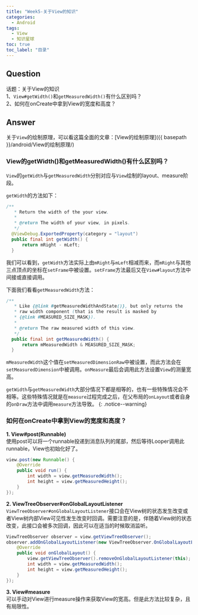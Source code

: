 ```yaml
---
title: "Week5-关于View的知识"
categories:
  - Android
tags:
  - View
  - 知识星球
toc: true
toc_label: "目录"
---
```


## Question
话题：关于View的知识  
1、`View#getWidth()`和`getMeasuredWidth()`有什么区别吗？  
2、如何在onCreate中拿到View的宽度和高度？

## Answer
关于`View`的绘制原理，可以看这篇全面的文章：[View的绘制原理]({{ basepath }}/android/View的绘制原理/)

### View的getWidth()和getMeasuredWidth()有什么区别吗？
`View`的`getWidth`与`getMeasuredWidth`分别对应与`View`绘制的layout、measure阶段。  

`getWidth`的方法如下：

```java
/**
   * Return the width of the your view.
   *
   * @return The width of your view, in pixels.
   */
  @ViewDebug.ExportedProperty(category = "layout")
  public final int getWidth() {
      return mRight - mLeft;
  }
```
我们可以看到，`getWidth`方法实际上由`mRight`与`mLeft`相减而来，而`mRight`与其他三点顶点的坐标在`setFrame`中被设置。`setFrame`方法最后又在`View#layout`方法中间接或直接调用。

下面我们看看`getMeasuredWidth`方法：
```java
/**
   * Like {@link #getMeasuredWidthAndState()}, but only returns the
   * raw width component (that is the result is masked by
   * {@link #MEASURED_SIZE_MASK}).
   *
   * @return The raw measured width of this view.
   */
  public final int getMeasuredWidth() {
      return mMeasuredWidth & MEASURED_SIZE_MASK;
  }
```
`mMeasuredWidth`这个值在`setMeasuredDimensionRaw`中被设置，而此方法会在`setMeasuredDimension`中被调用。`onMeasure`最后会调用此方法设置`View`的测量宽高。

`getWidth`与`getMeasuredWidth`大部分情况下都是相等的，也有一些特殊情况会不相等。这些特殊情况就是在`measure`过程完成之后，在父布局的`onLayout`或者自身的`onDraw`方法中调用`measure`方法导致。
{: .notice--warning}

### 如何在onCreate中拿到View的宽度和高度？
**1. View#post(Runnable)**  
使用post可以将一个runnable投递到消息队列的尾部，然后等待Looper调用此runnable，View也初始化好了。
```java
view.post(new Runnable() {
    @Override
    public void run() {
        int width = view.getMeasuredWidth();
        int height = view.getMeasuredHeight();
    }
});
```

**2. ViewTreeObserver#onGlobalLayoutListener**  
`ViewTreeObserver#onGlobalLayoutListener`接口会在View树的状态发生改变或者View树内部View可见性发生改变时回调。需要注意的是，伴随着View树的状态改变，此接口会被多次回调，因此可以在适当的时候取消监听。
```java
ViewTreeObserver observer = view.getViewTreeObserver();
observer.addOnGlobalLayoutListener(new ViewTreeObserver.OnGlobalLayoutListener() {
    @Override
    public void onGlobalLayout() {
        view.getViewTreeObserver().removeOnGlobalLayoutListener(this);
        int width = view.getMeasuredWidth();
        int height = view.getMeasuredHeight();
    }
});
```

**3. View#measure**  
可以手动对View进行measure操作来获取View的宽高。但是此方法比较复杂，且有局限性。
